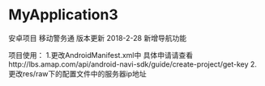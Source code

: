# MyApplication3
安卓项目
移动警务通
版本更新
2018-2-28
新增导航功能


项目使用：
1.更改AndroidManifest.xml中
<meta-data
            android:name="com.amap.api.v2.apikey"
            android:value="你申请的高德地图key" />
具体申请请查看http://lbs.amap.com/api/android-navi-sdk/guide/create-project/get-key
2.更改res/raw下的配置文件中的服务器ip地址
